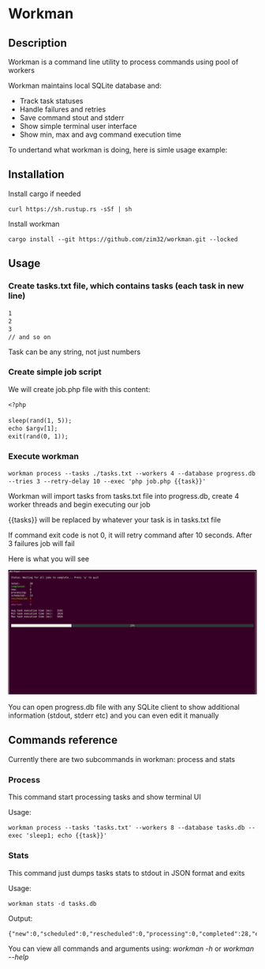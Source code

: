 # Workman

## Description

Workman is a command line utility to process commands using pool of workers

Workman maintains local SQLite database and:

* Track task statuses
* Handle failures and retries
* Save command stout and stderr
* Show simple terminal user interface
* Show min, max and avg command execution time

To undertand what workman is doing, here is simle usage example:

## Installation

Install cargo if needed

```
curl https://sh.rustup.rs -sSf | sh
```

Install workman

```
cargo install --git https://github.com/zim32/workman.git --locked
```

## Usage

### Create tasks.txt file, which contains tasks (each task in new line)

```
1
2
3
// and so on
```

Task can be any string, not just numbers

### Create simple job script

We will create job.php file with this content:

```
<?php

sleep(rand(1, 5));
echo $argv[1];
exit(rand(0, 1));
```

### Execute workman

```
workman process --tasks ./tasks.txt --workers 4 --database progress.db --tries 3 --retry-delay 10 --exec 'php job.php {{task}}'
```

Workman will import tasks from tasks.txt file into progress.db, create 4 worker threads and begin executing our job

{{tasks}} will be replaced by whatever your task is in tasks.txt file

If command exit code is not 0, it will retry command after 10 seconds. After 3 failures job will fail

Here is what you will see

![Workman TUI](docs/1.png)


You can open progress.db file with any SQLite client to show additional information (stdout, stderr etc) and you can even edit it manually

## Commands reference

Currently there are two subcommands in workman: process and stats

### Process

This command start processing tasks and show terminal UI

Usage: 

```
workman process --tasks 'tasks.txt' --workers 8 --database tasks.db --exec 'sleep1; echo {{task}}'
```

### Stats

This command just dumps tasks stats to stdout in JSON format and exits

Usage:

```
workman stats -d tasks.db
```

Output:

```
{"new":0,"scheduled":0,"rescheduled":0,"processing":0,"completed":28,"error":0,"aborted":0,"total":28}
```

You can view all commands and arguments using: *workman -h* or *workman --help*